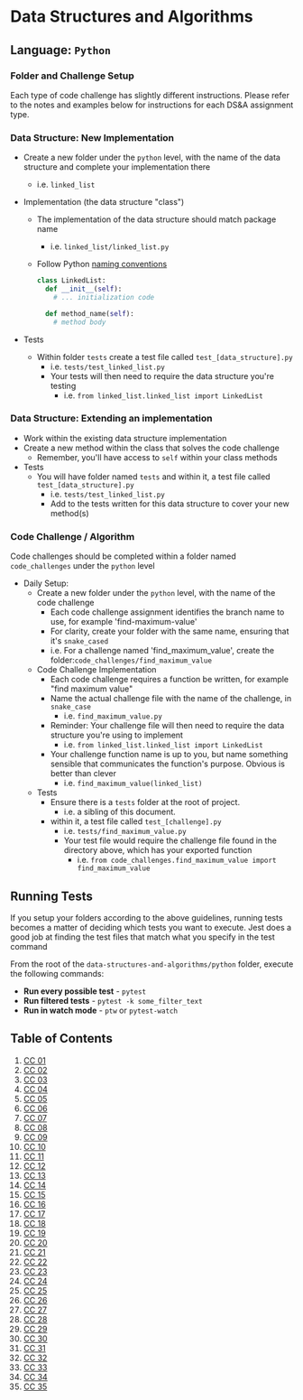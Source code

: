 # Data Structures and Algorithms

## Language: `Python`

### Folder and Challenge Setup

Each type of code challenge has slightly different instructions. Please refer to the notes and examples below for instructions for each DS&A assignment type.

### Data Structure: New Implementation

- Create a new folder under the `python` level, with the name of the data structure and complete your implementation there
  - i.e. `linked_list`
- Implementation (the data structure "class")
  - The implementation of the data structure should match package name
    - i.e. `linked_list/linked_list.py`
  - Follow Python [naming conventions](https://www.python.org/dev/peps/pep-0008/#naming-conventions)

    ```python
    class LinkedList:
      def __init__(self):
        # ... initialization code

      def method_name(self):
        # method body
    ```

- Tests
  - Within folder `tests` create a test file called `test_[data_structure].py`
    - i.e. `tests/test_linked_list.py`
    - Your tests will then need to require the data structure you're testing
      - i.e. `from linked_list.linked_list import LinkedList`

### Data Structure: Extending an implementation

- Work within the existing data structure implementation
- Create a new method within the class that solves the code challenge
  - Remember, you'll have access to `self` within your class methods
- Tests
  - You will have folder named `tests` and within it, a test file called `test_[data_structure].py`
    - i.e. `tests/test_linked_list.py`
    - Add to the tests written for this data structure to cover your new method(s)

### Code Challenge / Algorithm

Code challenges should be completed within a folder named `code_challenges` under the `python` level

- Daily Setup:
  - Create a new folder under the `python` level, with the name of the code challenge
    - Each code challenge assignment identifies the branch name to use, for example 'find-maximum-value'
    - For clarity, create your folder with the same name, ensuring that it's `snake_cased`
    - i.e. For a challenge named 'find_maximum_value', create the folder:`code_challenges/find_maximum_value`
  - Code Challenge Implementation
    - Each code challenge requires a function be written, for example "find maximum value"
    - Name the actual challenge file with the name of the challenge, in `snake_case`
      - i.e. `find_maximum_value.py`
    - Reminder: Your challenge file will then need to require the data structure you're using to implement
      - i.e. `from linked_list.linked_list import LinkedList`
    - Your challenge function name is up to you, but name something sensible that communicates the function's purpose. Obvious is better than clever
      - i.e. `find_maximum_value(linked_list)`
  - Tests
    - Ensure there is a `tests` folder at the root of project.
      - i.e. a sibling of this document.
    - within it, a test file called `test_[challenge].py`
      - i.e. `tests/find_maximum_value.py`
      - Your test file would require the challenge file found in the directory above, which has your exported function
        - i.e. `from code_challenges.find_maximum_value import find_maximum_value`

## Running Tests

If you setup your folders according to the above guidelines, running tests becomes a matter of deciding which tests you want to execute.  Jest does a good job at finding the test files that match what you specify in the test command

From the root of the `data-structures-and-algorithms/python` folder, execute the following commands:

- **Run every possible test** - `pytest`
- **Run filtered tests** - `pytest -k some_filter_text`
- **Run in watch mode** - `ptw` or `pytest-watch`

## Table of Contents

 1. [CC 01](code_challenges/)
 2. [CC 02](code_challenges/array-shif)
 3. [CC 03](code_challenges/)
 4. [CC 04](code_challenges/)
 5. [CC 05](code_challenges/)
 6. [CC 06](code_challenges/)
 7. [CC 07](code_challenges/)
 8. [CC 08](code_challenges/)
 9. [CC 09](code_challenges/)
 10. [CC 10](code_challenges/)
 11. [CC 11](code_challenges/)
 12. [CC 12](code_challenges/)
 13. [CC 13](code_challenges/)
 14. [CC 14](code_challenges/)
 15. [CC 15](code_challenges/)
 16. [CC 16](code_challenges/)
 17. [CC 17](code_challenges/)
 18. [CC 18](code_challenges/)
 19. [CC 19](code_challenges/)
 20. [CC 20](code_challenges/)
 21. [CC 21](code_challenges/)
 22. [CC 22](code_challenges/)
 23. [CC 23](code_challenges/)
 24. [CC 24](code_challenges/)
 25. [CC 25](code_challenges/)
 26. [CC 26](code_challenges/)
 27. [CC 27](code_challenges/)
 28. [CC 28](code_challenges/)
 29. [CC 29](code_challenges/)
 30. [CC 30](code_challenges/)
 31. [CC 31](code_challenges/)
 32. [CC 32](code_challenges/)
 33. [CC 33](code_challenges/)
 34. [CC 34](code_challenges/)
 35. [CC 35](code_challenges/)